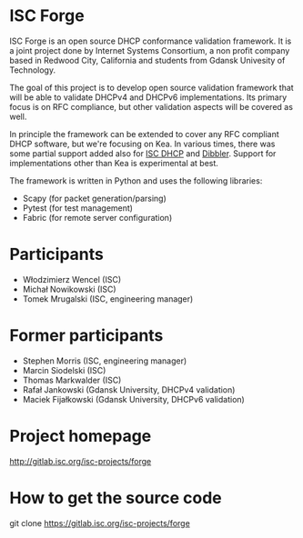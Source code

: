 ISC Forge
=========

ISC Forge is an open source DHCP conformance validation framework. It is a
joint project done by Internet Systems Consortium, a non profit company based
in Redwood City, California and students from Gdansk Univesity of Technology.

The goal of this project is to develop open source validation framework that
will be able to validate DHCPv4 and DHCPv6 implementations. Its primary focus
is on RFC compliance, but other validation aspects will be covered as well.

In principle the framework can be extended to cover any RFC compliant DHCP
software, but we're focusing on Kea. In various times, there was some partial
support added also for [ISC DHCP](https://gitlab.isc.org/isc-projects/dhcp) and
[Dibbler](https://klub.com.pl/dhcpv6/). Support for implementations other than
Kea is experimental at best.

The framework is written in Python and uses the following libraries:
- Scapy (for packet generation/parsing)
- Pytest (for test management)
- Fabric (for remote server configuration)

Participants
============
- Włodzimierz Wencel (ISC)
- Michał Nowikowski (ISC)
- Tomek Mrugalski (ISC, engineering manager)

Former participants
===================
- Stephen Morris (ISC, engineering manager)
- Marcin Siodelski (ISC)
- Thomas Markwalder (ISC)
- Rafał Jankowski (Gdansk University, DHCPv4 validation)
- Maciek Fijałkowski (Gdansk University, DHCPv6 validation)

Project homepage
================
http://gitlab.isc.org/isc-projects/forge

How to get the source code
==========================

git clone https://gitlab.isc.org/isc-projects/forge




